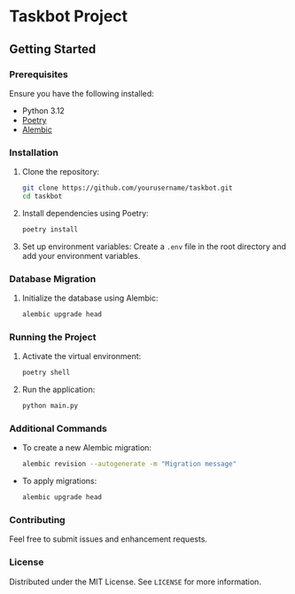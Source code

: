 # Taskbot Project

## Getting Started

### Prerequisites

Ensure you have the following installed:
- Python 3.12
- [Poetry](https://python-poetry.org/docs/#installation)
- [Alembic](https://alembic.sqlalchemy.org/en/latest/)

### Installation

1. Clone the repository:
    ```sh
    git clone https://github.com/yourusername/taskbot.git
    cd taskbot
    ```

2. Install dependencies using Poetry:
    ```sh
    poetry install
    ```

3. Set up environment variables:
    Create a `.env` file in the root directory and add your environment variables.

### Database Migration

1. Initialize the database using Alembic:
    ```sh
    alembic upgrade head
    ```

### Running the Project

1. Activate the virtual environment:
    ```sh
    poetry shell
    ```

2. Run the application:
    ```sh
    python main.py
    ```

### Additional Commands

- To create a new Alembic migration:
    ```sh
    alembic revision --autogenerate -m "Migration message"
    ```

- To apply migrations:
    ```sh
    alembic upgrade head
    ```

### Contributing

Feel free to submit issues and enhancement requests.

### License

Distributed under the MIT License. See `LICENSE` for more information.